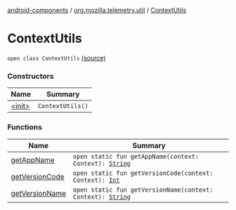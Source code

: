 [android-components](../../index.md) / [org.mozilla.telemetry.util](../index.md) / [ContextUtils](./index.md)

# ContextUtils

`open class ContextUtils` [(source)](https://github.com/mozilla-mobile/android-components/blob/master/components/service/telemetry/src/main/java/org/mozilla/telemetry/util/ContextUtils.java#L14)

### Constructors

| Name | Summary |
|---|---|
| [&lt;init&gt;](-init-.md) | `ContextUtils()` |

### Functions

| Name | Summary |
|---|---|
| [getAppName](get-app-name.md) | `open static fun getAppName(context: Context): `[`String`](https://kotlinlang.org/api/latest/jvm/stdlib/kotlin/-string/index.html) |
| [getVersionCode](get-version-code.md) | `open static fun getVersionCode(context: Context): `[`Int`](https://kotlinlang.org/api/latest/jvm/stdlib/kotlin/-int/index.html) |
| [getVersionName](get-version-name.md) | `open static fun getVersionName(context: Context): `[`String`](https://kotlinlang.org/api/latest/jvm/stdlib/kotlin/-string/index.html) |
